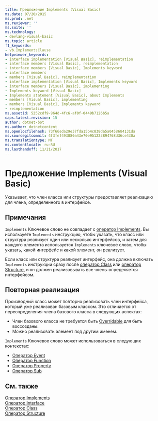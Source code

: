 ```yaml
---
title: Предложение Implements (Visual Basic)
ms.date: 07/20/2015
ms.prod: .net
ms.reviewer: ''
ms.suite: ''
ms.technology:
- devlang-visual-basic
ms.topic: article
f1_keywords:
- vb.ImplementsClause
helpviewer_keywords:
- interface implementation [Visual Basic], reimplementation
- interface members [Visual Basic], reimplementation
- interface members [Visual Basic], Implements keyword
- interface members
- members [Visual Basic], reimplementation
- interface implementation [Visual Basic], Implements keyword
- interface members [Visual Basic], implementing
- Implements keyword [Visual Basic]
- Implements statement [Visual Basic], about Implements
- members [Visual Basic], implementing
- members [Visual Basic], Implements keyword
- reimplementation
ms.assetid: 5252cdf9-964d-4fc6-af0f-0449b7126b5a
caps.latest.revision: 15
author: dotnet-bot
ms.author: dotnetcontent
ms.openlocfilehash: 73f66eda29e37fda15b4c838da5a0458684131da
ms.sourcegitcommit: 4f3fef493080a43e70e951223894768d36ce430a
ms.translationtype: MT
ms.contentlocale: ru-RU
ms.lasthandoff: 11/21/2017
---
```

# <a name="implements-clause-visual-basic"></a>Предложение Implements (Visual Basic)
Указывает, что член класса или структуры предоставляет реализацию для члена, определенного в интерфейсе.  
  
## <a name="remarks"></a>Примечания  
`Implements` Ключевое слово не совпадает с [оператор Implements](../../../visual-basic/language-reference/statements/implements-statement.md). Вы используете `Implements` инструкцию, чтобы указать, что класс или структура реализует один или несколько интерфейсов, и затем для каждого элемента используется `Implements` ключевое слово, чтобы указать, какой интерфейс и какой элемент, он реализует.

Если класс или структура реализует интерфейс, она должна включать `Implements` инструкции сразу после [оператор Class](../../../visual-basic/language-reference/statements/class-statement.md) или [оператор Structure](../../../visual-basic/language-reference/statements/structure-statement.md), и он должен реализовывать все члены определяется интерфейсом.

## <a name="reimplementation"></a>Повторная реализация  
Производный класс может повторно реализовать член интерфейса, который уже реализован базовым классом. Это отличается от переопределения члена базового класса в следующих аспектах:

- Член базового класса не требуется быть [Overridable](../../../visual-basic/language-reference/modifiers/overridable.md) для быть воссозданы.
- Можно реализовать элемент под другим именем.

`Implements` Ключевое слово может использоваться в следующих контекстах:
- [Оператор Event](../../../visual-basic/language-reference/statements/event-statement.md)
- [Оператор Function](../../../visual-basic/language-reference/statements/function-statement.md)
- [Оператор Property](../../../visual-basic/language-reference/statements/property-statement.md)
- [Оператор Sub](../../../visual-basic/language-reference/statements/sub-statement.md)  
  
## <a name="see-also"></a>См. также  
 [Оператор Implements](../../../visual-basic/language-reference/statements/implements-statement.md)  
 [Оператор Interface](../../../visual-basic/language-reference/statements/interface-statement.md)  
 [Оператор Class](../../../visual-basic/language-reference/statements/class-statement.md)  
 [Оператор Structure](../../../visual-basic/language-reference/statements/structure-statement.md)
